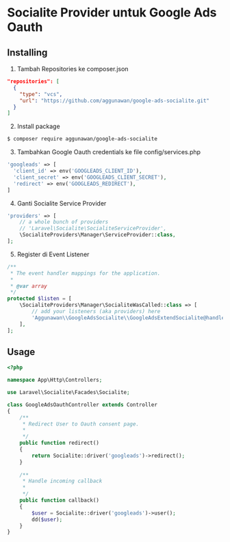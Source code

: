 # Socialite Provider untuk Google Ads Oauth

## Installing

1. Tambah Repositories ke composer.json

```json
"repositories": [
  {
    "type": "vcs",
    "url": "https://github.com/aggunawan/google-ads-socialite.git"
  }
]
```

2. Install package

```sh
$ composer require aggunawan/google-ads-socialite
```

3. Tambahkan Google Oauth credentials ke file config/services.php

```php
'googleads' => [
  'client_id' => env('GOOGLEADS_CLIENT_ID'),
  'client_secret' => env('GOOGLEADS_CLIENT_SECRET'),
  'redirect' => env('GOOGLEADS_REDIRECT'),
]
```

4. Ganti Socialite Service Provider

```php
'providers' => [
    // a whole bunch of providers
    // 'Laravel\Socialite\SocialiteServiceProvider',
    \SocialiteProviders\Manager\ServiceProvider::class,
];
```

5. Register di Event Listener

```php
/**
 * The event handler mappings for the application.
 *
 * @var array
 */
protected $listen = [
    \SocialiteProviders\Manager\SocialiteWasCalled::class => [
        // add your listeners (aka providers) here
        'Aggunawan\\GoogleAdsSocialite\\GoogleAdsExtendSocialite@handle',
    ],
];
```

## Usage

```php
<?php

namespace App\Http\Controllers;

use Laravel\Socialite\Facades\Socialite;

class GoogleAdsOauthController extends Controller
{
    /**
     * Redirect User to Oauth consent page.
     *
     */
    public function redirect()
    {
        return Socialite::driver('googleads')->redirect();
    }
    
    /**
     * Handle incoming callback
     *
     */
    public function callback()
    {
        $user = Socialite::driver('googleads')->user();
        dd($user);
    }
}

```
